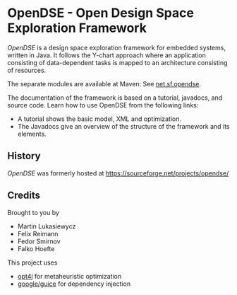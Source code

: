 # OpenDSE - Open Design Space Exploration Framework
	
_OpenDSE_ is a design space exploration framework for embedded systems, written in Java. 
It follows the Y-chart approach where an application consisting of data-dependent tasks is mapped to an architecture consisting of resources.

The separate modules are available at Maven: See [net.sf.opendse](http://mvnrepository.com/artifact/net.sf.opendse).

The documentation of the framework is based on a tutorial, javadocs, and source code. Learn how to use OpenDSE from the following links:

* A tutorial shows the basic model, XML and optimization.
* The Javadocs give an overview of the structure of the framework and its elements.

## History

_OpenDSE_ was formerly hosted at https://sourceforge.net/projects/opendse/

## Credits

Brought to you by
* Martin Lukasiewycz
* Felix Reimann
* Fedor Smirnov
* Falko Hoefte

This project uses
* [opt4j](https://github.com/felixreimann/opt4j) for metaheuristic optimization
* [google/guice](https://github.com/google/guice) for dependency injection
